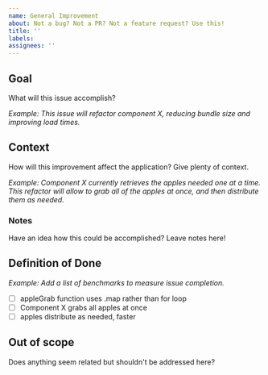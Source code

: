 ```yaml
---
name: General Improvement
about: Not a bug? Not a PR? Not a feature request? Use this!
title: ''
labels:
assignees: ''
---
```


## Goal

What will this issue accomplish?

_Example: This issue will refactor component X, reducing bundle size and improving load times._

## Context

How will this improvement affect the application? Give plenty of context.

_Example: Component X currently retrieves the apples needed one at a time. This refactor will allow to grab all of the apples at once, and then distribute them as needed._

### Notes

Have an idea how this could be accomplished? Leave notes here!

## Definition of Done

_Example: Add a list of benchmarks to measure issue completion._

- [ ] appleGrab function uses .map rather than for loop
- [ ] Component X grabs all apples at once
- [ ] apples distribute as needed, faster

## Out of scope

Does anything seem related but shouldn't be addressed here?
